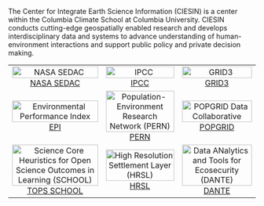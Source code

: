 The Center for Integrate Earth Science Information (CIESIN) is a center within the Columbia Climate School at Columbia University. CIESIN conducts cutting-edge geospatially enabled research and develops interdisciplinary data and systems to advance understanding of human-environment interactions and support public policy and private decision making.

<table>
  <tr>
    <td align="center" style="width:'33%'">
      <img src="https://ciesin.climate.columbia.edu/sites/default/files/styles/cu_crop/public/content/25-sedac-logo-sm.png?itok=O3Ny6k2a" alt="NASA SEDAC" width="100%"><br>
      <a href="https://sedac.ciesin.columbia.edu/">NASA SEDAC</a>
    </td>
    <td align="center" style="width:'33%'">
      <img src="https://ciesin.climate.columbia.edu/sites/default/files/styles/cu_crop/public/content/ipcc-logo-sm.png?itok=uftDHEH-" alt="IPCC" width="100%"><br>
      <a href="https://sedac.ciesin.columbia.edu/ddc/">IPCC</a>
    </td>
    <td align="center" style="width:'33%'">
      <img src="https://ciesin.climate.columbia.edu/sites/default/files/styles/cu_crop/public/content/grid3-logo-sm.png?itok=EaDIZXio" alt="GRID3" width="100%"><br>
      <a href="https://grid3.org/">GRID3</a>
    </td>
  </tr>
  <tr>
    <td align="center" style="width:'33%'">
      <img src="https://ciesin.climate.columbia.edu/sites/default/files/styles/cu_crop/public/content/epi-sm.png?itok=9t8n44DX" alt="Environmental Performance Index" width="100%"><br>
      <a href="https://epi.yale.edu/">EPI</a>
    </td>
    <td align="center" style="width:'33%'">
      <img src="https://ciesin.climate.columbia.edu/sites/default/files/styles/cu_crop/public/content/pern-logo-sm.png?itok=BiX_vwo2" alt="Population-Environment Research Network (PERN)" width="100%"><br>
      <a href="https://www.populationenvironmentresearch.org/">PERN</a>
    </td>
    <td align="center" style="width:'33%'">
      <img src="https://ciesin.climate.columbia.edu/sites/default/files/styles/cu_crop/public/content/popgrid-logo-sm.png?itok=eBIZnsIa" alt="POPGRID Data Collaborative" width="100%"><br>
      <a href="https://popgrid.org/">POPGRID</a>
    </td>
  </tr>
  <tr>
    <td align="center" style="width:'33%'">
      <img src="https://ciesin.climate.columbia.edu/sites/default/files/styles/cu_crop/public/content/tops-sm.png?itok=vZJVhldj" alt="Science Core Heuristics for Open Science Outcomes in Learning (SCHOOL)" width="100%"><br>
      <a href="https://nasa.github.io/Transform-to-Open-Science/">TOPS SCHOOL</a>
    </td>
    <td align="center" style="width:'33%'">
      <img src="https://ciesin.climate.columbia.edu/sites/default/files/styles/cu_crop/public/content/hrsl-sm.jpg?itok=kryJK9rW" alt="High Resolution Settlement Layer (HRSL)" width="100%"><br>
      <a href="https://dataforgood.facebook.com/dfg/tools/high-resolution-population-density-maps">HRSL</a>
    </td>
    <td align="center" style="width:'33%'">
      <img src="https://ciesin.climate.columbia.edu/sites/default/files/styles/cu_crop/public/content/dante-sm.png?itok=W-Foodml" alt="Data ANalytics and Tools for Ecosecurity (DANTE)" width="100%"><br>
      <a href="https://www.dante-project.org/">DANTE</a>
    </td>
  </tr>
</table>
